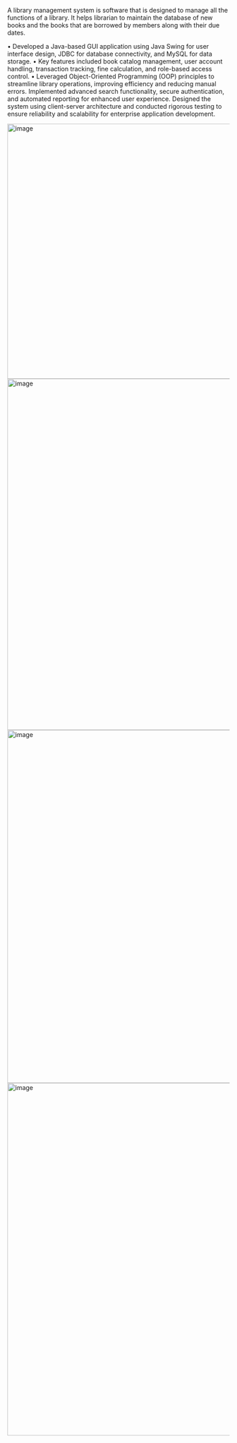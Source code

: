 A library management system is software that is designed to manage all the functions of a library. It helps librarian to maintain the database of new books and the books that are borrowed by members along with their due dates.

• Developed a Java-based GUI application using Java Swing for user interface design, JDBC for database connectivity, and MySQL for data storage. 
• Key features included book catalog management, user account handling, transaction tracking, fine calculation, and role-based access control. 
• Leveraged Object-Oriented Programming (OOP) principles to streamline library operations, improving efficiency and reducing manual errors. Implemented advanced search functionality, secure authentication, and automated reporting for enhanced user experience. Designed the system using client-server architecture and conducted rigorous testing to ensure reliability and scalability for enterprise application development.

<img width="1039" height="578" alt="image" src="https://github.com/user-attachments/assets/4f93f9cd-83c1-49fc-bd4f-eb14c93ea9e2" />

<img width="694" height="796" alt="image" src="https://github.com/user-attachments/assets/402ba917-7c42-41c9-b6ed-5955a702e53e" />

<img width="694" height="800" alt="image" src="https://github.com/user-attachments/assets/93058011-56c7-4a52-8137-a15642106696" />

<img width="696" height="799" alt="image" src="https://github.com/user-attachments/assets/32dd0366-b7c8-4f20-9449-de41a6f5751f" />




